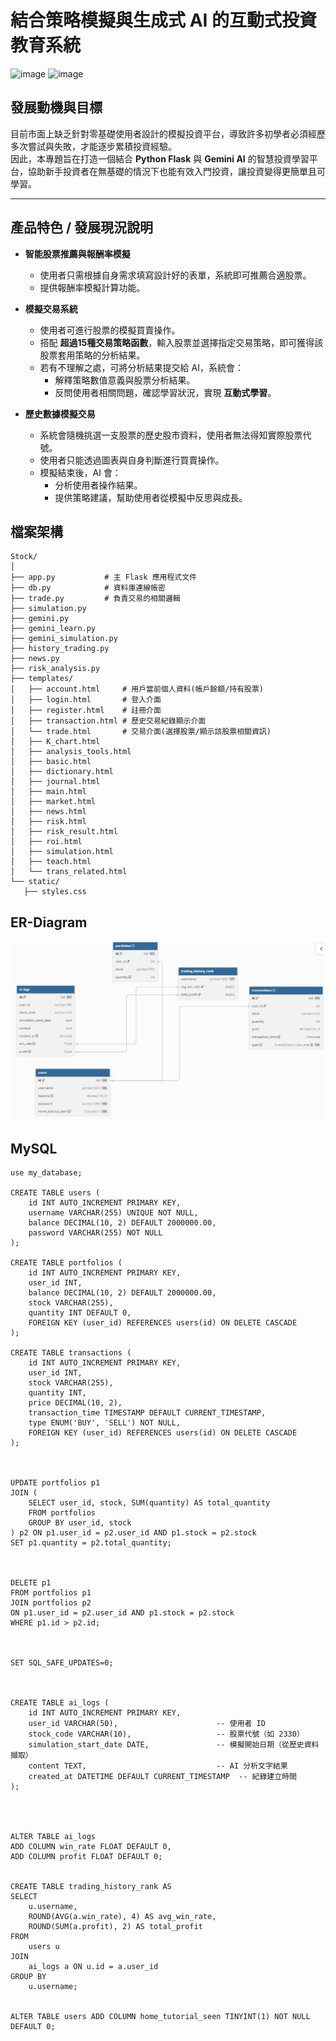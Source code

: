 # 結合策略模擬與生成式 AI 的互動式投資教育系統
<img width="614" height="326" alt="image" src="https://github.com/user-attachments/assets/389aecbb-1332-4292-8c20-24c903cabc6e" /> <img width="548" height="386" alt="image" src="https://github.com/user-attachments/assets/e1e02994-8c50-4070-9349-4c91c2c1bf14" />


## 發展動機與目標
目前市面上缺乏針對零基礎使用者設計的模擬投資平台，導致許多初學者必須經歷多次嘗試與失敗，才能逐步累積投資經驗。  
因此，本專題旨在打造一個結合 **Python Flask** 與 **Gemini AI** 的智慧投資學習平台，協助新手投資者在無基礎的情況下也能有效入門投資，讓投資變得更簡單且可學習。

---

## 產品特色 / 發展現況說明

- **智能股票推薦與報酬率模擬**
  - 使用者只需根據自身需求填寫設計好的表單，系統即可推薦合適股票。
  - 提供報酬率模擬計算功能。

- **模擬交易系統**
  - 使用者可進行股票的模擬買賣操作。
  - 搭配 **超過15種交易策略函數**，輸入股票並選擇指定交易策略，即可獲得該股票套用策略的分析結果。
  - 若有不理解之處，可將分析結果提交給 AI，系統會：
    - 解釋策略數值意義與股票分析結果。
    - 反問使用者相關問題，確認學習狀況，實現 **互動式學習**。

- **歷史數據模擬交易**
  - 系統會隨機挑選一支股票的歷史股市資料，使用者無法得知實際股票代號。
  - 使用者只能透過圖表與自身判斷進行買賣操作。
  - 模擬結束後，AI 會：
    - 分析使用者操作結果。
    - 提供策略建議，幫助使用者從模擬中反思與成長。


## 檔案架構
 ```
Stock/
│
├── app.py           # 主 Flask 應用程式文件
├── db.py            # 資料庫連線帳密
├── trade.py         # 負責交易的相關邏輯
├── simulation.py
├── gemini.py
├── gemini_learn.py
├── gemini_simulation.py
├── history_trading.py
├── news.py
├── risk_analysis.py
├── templates/
│   ├── account.html     # 用戶當前個人資料(帳戶餘額/持有股票)  
│   ├── login.html       # 登入介面
│   ├── register.html    # 註冊介面
│   ├── transaction.html # 歷史交易紀錄顯示介面   
│   └── trade.html       # 交易介面(選擇股票/顯示該股票相關資訊)
│   ├── K_chart.html
│   ├── analysis_tools.html
│   ├── basic.html
│   ├── dictionary.html
│   ├── journal.html
│   ├── main.html
│   ├── market.html
│   ├── news.html
│   ├── risk.html
│   ├── risk_result.html
│   ├── roi.html
│   ├── simulation.html
│   ├── teach.html
│   └── trans_related.html      
└── static/
    ├── styles.css         

 ```
## ER-Diagram

![ER Diagram](./ERDiagram.jpg)



## MySQL

```
use my_database;

CREATE TABLE users (
    id INT AUTO_INCREMENT PRIMARY KEY,
    username VARCHAR(255) UNIQUE NOT NULL,
	balance DECIMAL(10, 2) DEFAULT 2000000.00, 
    password VARCHAR(255) NOT NULL
);

CREATE TABLE portfolios (
    id INT AUTO_INCREMENT PRIMARY KEY,
    user_id INT,
    balance DECIMAL(10, 2) DEFAULT 2000000.00,  
    stock VARCHAR(255),
    quantity INT DEFAULT 0,
    FOREIGN KEY (user_id) REFERENCES users(id) ON DELETE CASCADE
);

CREATE TABLE transactions (
    id INT AUTO_INCREMENT PRIMARY KEY,
    user_id INT,
    stock VARCHAR(255),
    quantity INT,
    price DECIMAL(10, 2),
    transaction_time TIMESTAMP DEFAULT CURRENT_TIMESTAMP,
    type ENUM('BUY', 'SELL') NOT NULL,
    FOREIGN KEY (user_id) REFERENCES users(id) ON DELETE CASCADE
);



UPDATE portfolios p1
JOIN (
    SELECT user_id, stock, SUM(quantity) AS total_quantity
    FROM portfolios
    GROUP BY user_id, stock
) p2 ON p1.user_id = p2.user_id AND p1.stock = p2.stock
SET p1.quantity = p2.total_quantity;



DELETE p1
FROM portfolios p1
JOIN portfolios p2
ON p1.user_id = p2.user_id AND p1.stock = p2.stock
WHERE p1.id > p2.id;



SET SQL_SAFE_UPDATES=0;



CREATE TABLE ai_logs (
    id INT AUTO_INCREMENT PRIMARY KEY,
    user_id VARCHAR(50),                      -- 使用者 ID
    stock_code VARCHAR(10),                   -- 股票代號（如 2330）
    simulation_start_date DATE,               -- 模擬開始日期（從歷史資料擷取）
    content TEXT,                             -- AI 分析文字結果
    created_at DATETIME DEFAULT CURRENT_TIMESTAMP  -- 紀錄建立時間
);




ALTER TABLE ai_logs
ADD COLUMN win_rate FLOAT DEFAULT 0,
ADD COLUMN profit FLOAT DEFAULT 0;


CREATE TABLE trading_history_rank AS
SELECT 
    u.username,
    ROUND(AVG(a.win_rate), 4) AS avg_win_rate,
    ROUND(SUM(a.profit), 2) AS total_profit
FROM 
    users u
JOIN 
    ai_logs a ON u.id = a.user_id
GROUP BY 
    u.username;


ALTER TABLE users ADD COLUMN home_tutorial_seen TINYINT(1) NOT NULL DEFAULT 0;


```





